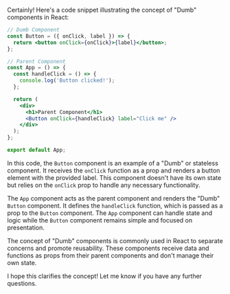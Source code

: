 Certainly! Here's a code snippet illustrating the concept of "Dumb" components in React:

```jsx
// Dumb Component
const Button = ({ onClick, label }) => {
  return <button onClick={onClick}>{label}</button>;
};

// Parent Component
const App = () => {
  const handleClick = () => {
    console.log('Button clicked!');
  };

  return (
    <div>
      <h1>Parent Component</h1>
      <Button onClick={handleClick} label="Click me" />
    </div>
  );
};

export default App;
```

In this code, the `Button` component is an example of a "Dumb" or stateless component. It receives the `onClick` function as a prop and renders a button element with the provided label. This component doesn't have its own state but relies on the `onClick` prop to handle any necessary functionality.

The `App` component acts as the parent component and renders the "Dumb" `Button` component. It defines the `handleClick` function, which is passed as a prop to the `Button` component. The `App` component can handle state and logic while the `Button` component remains simple and focused on presentation.

The concept of "Dumb" components is commonly used in React to separate concerns and promote reusability. These components receive data and functions as props from their parent components and don't manage their own state.

I hope this clarifies the concept! Let me know if you have any further questions.